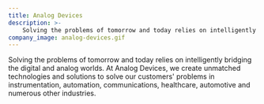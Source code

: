 ```yaml
---
title: Analog Devices
description: >-
    Solving the problems of tomorrow and today relies on intelligently bridging the digital and analog worlds. At Analog Devices, we create unmatched technologies and solutions to solve our customers' problems in instrumentation, automation, communications, healthcare, automotive and numerous other industries.
company_image: analog-devices.gif
---
```

Solving the problems of tomorrow and today relies on intelligently bridging the digital and analog worlds. At Analog Devices, we create unmatched technologies and solutions to solve our customers' problems in instrumentation, automation, communications, healthcare, automotive and numerous other industries.
